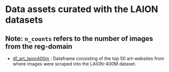 # Data assets curated with the LAION datasets

## Note: ```n_counts``` refers to the number of images from the reg-domain
- [df_art_laion400m](https://raw.githubusercontent.com/vinayprabhu/artcrawl/main/data/df_art_laion400m.csv) : Dataframe consisting of the top 50 art-websites from where images were scraped into the LAION-400M dataset.
